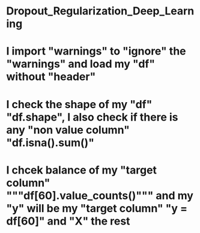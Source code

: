 # Dropout_Regularization_Deep_Learning
# I import "warnings" to "ignore" the  "warnings" and load my "df" without "header"
# I check the shape of my "df" "df.shape", I also check if there is any "non value column" "df.isna().sum()"
# I chcek balance of my "target column" """df[60].value_counts()""" and my "y" will be my "target column"  "y = df[60]" and "X" the rest
